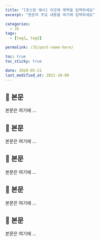 ```yaml
---
title: "[포스팅 예시] 이곳에 제목을 입력하세요"
excerpt: "본문의 주요 내용을 여기에 입력하세요"

categories:
  - JS
tags:
  - [tag1, tag2]

permalink: /JS/post-name-here/

toc: true
toc_sticky: true

date: 2020-05-21
last_modified_at: 2021-10-09
---
```


## 🦥 본문

본문은 여기에 ...


## 🦥 본문

본문은 여기에 ...



## 🦥 본문

본문은 여기에 ...



## 🦥 본문

본문은 여기에 ...



## 🦥 본문

본문은 여기에 ...
